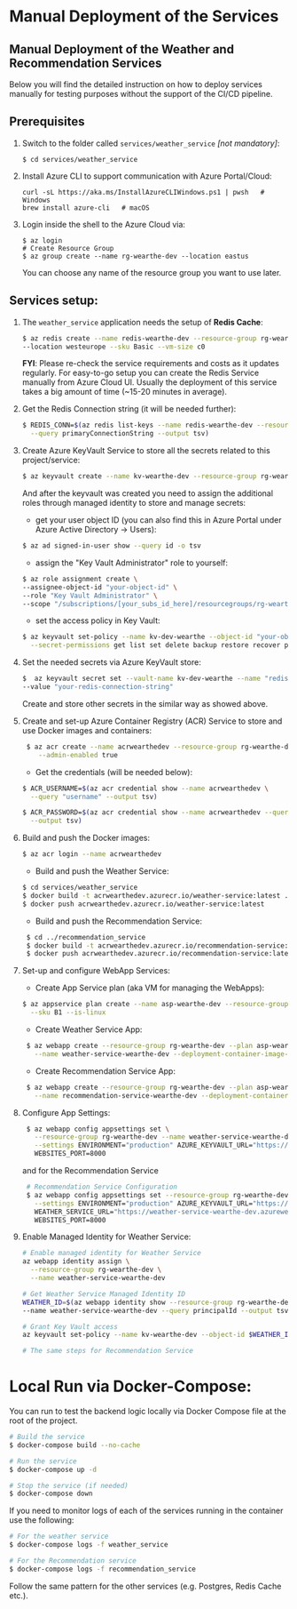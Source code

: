 # Manual Deployment of the Services

## Manual Deployment of the Weather and Recommendation Services

Below you will find the detailed instruction on how to deploy services manually for testing purposes without the support 
of the CI/CD pipeline.

## Prerequisites 

1. Switch to the folder called `services/weather_service` *[not mandatory]*:
   ```shell
   $ cd services/weather_service
   ```
2. Install Azure CLI to support communication with Azure Portal/Cloud:
    ```shell
    curl -sL https://aka.ms/InstallAzureCLIWindows.ps1 | pwsh   # Windows
    brew install azure-cli   # macOS
    ```
3. Login inside the shell to the Azure Cloud via:
    ```shell
   $ az login
    # Create Resource Group
   $ az group create --name rg-wearthe-dev --location eastus
    ```
   You can choose any name of the resource group you want to use later. 

## Services setup:

1. The `weather_service` application needs the setup of **Redis Cache**:

    ```bash
   $ az redis create --name redis-wearthe-dev --resource-group rg-wearthe-dev \
   --location westeurope --sku Basic --vm-size c0
    ```
   **FYI**: Please re-check the service requirements and costs as it updates regularly. For easy-to-go setup you can create the Redis Service manually from Azure Cloud UI. Usually the deployment of this service takes a big amount of time (~15-20 minutes in average).

2. Get the Redis Connection string (it will be needed further):

    ```bash
    $ REDIS_CONN=$(az redis list-keys --name redis-wearthe-dev --resource-group rg-wearthe-dev \
      --query primaryConnectionString --output tsv)
    ```

3. Create Azure KeyVault Service to store all the secrets related to this project/service:

    ```bash
   $ az keyvault create --name kv-wearthe-dev --resource-group rg-wearthe-dev --location westeurope
    ```
   And after the keyvault was created you need to assign the additional roles through managed identity to store and manage secrets:
    
    * get your user object ID (you can also find this in Azure Portal under Azure Active Directory → Users): 

    ```bash
   $ az ad signed-in-user show --query id -o tsv
    ```
   
    * assign the "Key Vault Administrator" role to yourself:

    ```bash
    $ az role assignment create \
    --assignee-object-id "your-object-id" \
    --role "Key Vault Administrator" \
    --scope "/subscriptions/[your_subs_id_here]/resourcegroups/rg-wearthe-dev/providers/microsoft.keyvault/vaults/kv-dev-wearthe"
    ```
   
    * set the access policy in Key Vault:
    
    ```bash
    $ az keyvault set-policy --name kv-dev-wearthe --object-id "your-object-id" \
      --secret-permissions get list set delete backup restore recover purge
    ```
   
4. Set the needed secrets via Azure KeyVault store:

    ```bash
   $  az keyvault secret set --vault-name kv-dev-wearthe --name "redis-connection-string" \
   --value "your-redis-connection-string"
   ```
   Create and store other secrets in the similar way as showed above.


5. Create and set-up Azure Container Registry (ACR) Service to store and use Docker images and containers:

    ```bash
     $ az acr create --name acrwearthedev --resource-group rg-wearthe-dev --sku Basic \
        --admin-enabled true
    ```
   * Get the credentials (will be needed below):
   
    ```bash
    $ ACR_USERNAME=$(az acr credential show --name acrwearthedev \
      --query "username" --output tsv) 
   ```
   
    ```bash 
    $ ACR_PASSWORD=$(az acr credential show --name acrwearthedev --query "passwords[0].value" \
      --output tsv)
    ```
6. Build and push the Docker images:

    ```bash
    $ az acr login --name acrwearthedev 
   ```
   
    * Build and push the Weather Service:
   
    ```bash
    $ cd services/weather_service
    $ docker build -t acrwearthedev.azurecr.io/weather-service:latest .
    $ docker push acrwearthedev.azurecr.io/weather-service:latest 
   ```
    
    * Build and push the Recommendation Service:
   
    ```bash
     $ cd ../recommendation_service
     $ docker build -t acrwearthedev.azurecr.io/recommendation-service:latest .
     $ docker push acrwearthedev.azurecr.io/recommendation-service:latest
    ```

7. Set-up and configure WebApp Services:
    
    * Create App Service plan (aka VM for managing the WebApps): 
   
    ```bash
    $ az appservice plan create --name asp-wearthe-dev --resource-group rg-wearthe-dev \
      --sku B1 --is-linux
    ```
   
    * Create Weather Service App:
    
    ```bash
     $ az webapp create --resource-group rg-wearthe-dev --plan asp-wearthe-dev \
       --name weather-service-wearthe-dev --deployment-container-image-name acrwearthedev.azurecr.io/weather-service:latest
    ```
   
    * Create Recommendation Service App:

   ```bash
    $ az webapp create --resource-group rg-wearthe-dev --plan asp-wearthe-dev \
      --name recommendation-service-wearthe-dev --deployment-container-image-name acrwearthedev.azurecr.io/recommendation-service:latest
   ```
   
8. Configure App Settings:

   ```bash
    $ az webapp config appsettings set \
      --resource-group rg-wearthe-dev --name weather-service-wearthe-dev \
      --settings ENVIRONMENT="production" AZURE_KEYVAULT_URL="https://kv-wearthe-dev.vault.azure.net/" \
      WEBSITES_PORT=8000
   ```
   and for the Recommendation Service

   ```bash
    # Recommendation Service Configuration
    $ az webapp config appsettings set --resource-group rg-wearthe-dev --name recommendation-service-wearthe-dev \
      --settings ENVIRONMENT="production" AZURE_KEYVAULT_URL="https://kv-wearthe-dev.vault.azure.net/" \
      WEATHER_SERVICE_URL="https://weather-service-wearthe-dev.azurewebsites.net" \
      WEBSITES_PORT=8000
   ```

9. Enable Managed Identity for Weather Service:

   ```bash
   # Enable managed identity for Weather Service
   az webapp identity assign \
     --resource-group rg-wearthe-dev \
     --name weather-service-wearthe-dev

   # Get Weather Service Managed Identity ID
   WEATHER_ID=$(az webapp identity show --resource-group rg-wearthe-dev \
   --name weather-service-wearthe-dev --query principalId --output tsv)

   # Grant Key Vault access
   az keyvault set-policy --name kv-wearthe-dev --object-id $WEATHER_ID --secret-permissions get list

   # The same steps for Recommendation Service
   ```

# Local Run via Docker-Compose:

You can run to test the backend logic locally via Docker Compose file at the root of the project. 

```bash
# Build the service
$ docker-compose build --no-cache

# Run the service
$ docker-compose up -d 

# Stop the service (if needed)
$ docker-compose down
```

If you need to monitor logs of each of the services running in the container use the following:

```bash
# For the weather service
$ docker-compose logs -f weather_service

# For the Recommendation service
$ docker-compose logs -f recommendation_service
```

Follow the same pattern for the other services (e.g. Postgres, Redis Cache etc.).